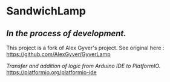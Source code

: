 # SandwichLamp
## _In the process of development._

This project is a fork of Alex Gyver's project.
See original here : https://github.com/AlexGyver/GyverLamp

_Transfer and addition of logic from Arduino IDE to PlatformIO._
https://platformio.org/platformio-ide